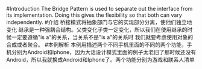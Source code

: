 #Introduction
The Bridge Pattern is used to separate out the interface from its implementation. Doing this gives the flexibility so that both can vary independently.
#介绍
桥接模式将抽象部门与它的实现部分分离，使他们独立地变化
继承是一种强耦合结构。父类变化子类一定变化，所以我们在使用继承的时候一定要遵循"is a"的关系，当关系不是"is a"的关系时 我们就要考虑使用对象的合成或者聚合。
#本例解析
本例用描述两个不同手机里面的不同的两个功能，手机分别为Android和Iphone，因为大话设计模式里面的例子太老旧了那时候还没有Android，所以我就换成Android和Iphone了。两个功能分别为游戏和联系人清单


